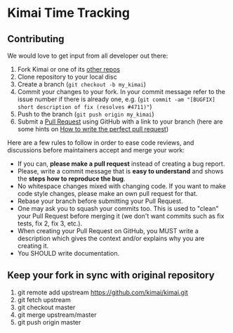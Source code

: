 Kimai Time Tracking
===================

## Contributing

We would love to get input from all developer out there:

1. Fork Kimai or one of its [other repos][1]
2. Clone repository to your local disc
3. Create a branch (`git checkout -b my_kimai`)
4. Commit your changes to your fork. In your commit message refer to the issue number if there is already one, e.g. (`git commit -am "[BUGFIX] short description of fix (resolves #4711)"`)
5. Push to the branch (`git push origin my_kimai`)
6. Submit a [Pull Request][2] using GitHub with a link to your branch (here are some hints on [How to write the perfect pull request](https://github.com/blog/1943-how-to-write-the-perfect-pull-request))

Here are a few rules to follow in order to ease code reviews, and discussions before maintainers accept and merge your work:

* If you can, **please make a pull request** instead of creating a bug report.
* Please, write a commit message that is **easy to understand** and shows the **steps how to reproduce the bug**.
* No whitespace changes mixed with changing code. If you want to make code style changes, please make an own pull request for that.
* Rebase your branch before submitting your Pull Request.
* One may ask you to squash your commits too. This is used to "clean" your Pull Request before merging it (we don't want commits such as fix tests, fix 2, fix 3, etc.).
* When creating your Pull Request on GitHub, you MUST write a description which gives the context and/or explains why you are creating it.
* You SHOULD write documentation.

## Keep your fork in sync with original repository

1. git remote add upstream https://github.com/kimai/kimai.git
2. git fetch upstream
3. git checkout master
4. git merge upstream/master
5. git push origin master

[1]: https://github.com/kimai
[2]: https://github.com/kimai/kimai/pulls
